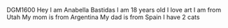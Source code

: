 DGM1600
Hey I am Anabella Bastidas
I am 18 years old 
I love art
I am from Utah 
My mom is from Argentina
My dad is from Spain
I have 2 cats